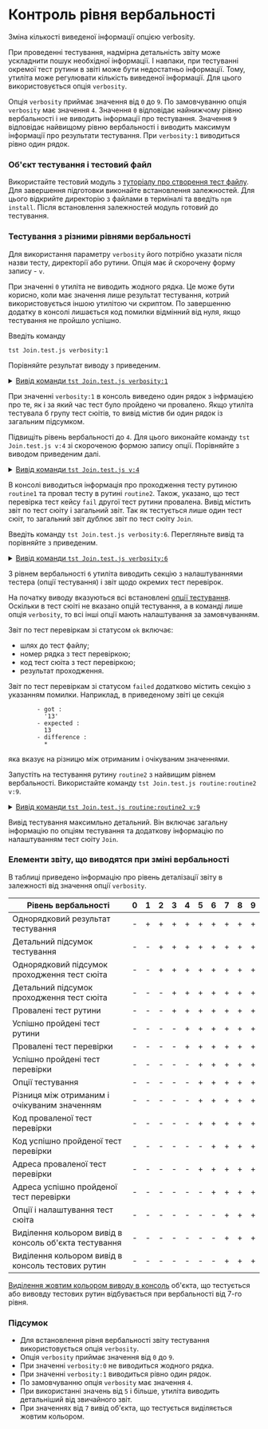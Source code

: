 # Контроль рівня вербальності

Зміна кількості виведеної інформації опцією verbosity.

При проведенні тестування, надмірна детальність звіту може ускладнити пошук необхідної інформації. І навпаки, при тестуванні окремої тест рутини в звіті може бути недостатньо інформації. Тому, утиліта може регулювати кількість виведеної інформації. Для цього використовується опція `verbosity`.

Опція `verbosity` приймає значення від `0` до `9`. По замовчуванню опція `verbosity` має значення `4`. Значення `0` відповідає найнижчому рівню вербальності і не виводить інформації про тестування. Значення `9` відповідає найвищому рівню вербальності і виводить максимум інформації про результати тестування. При `verbosity:1` виводиться рівно один рядок.

### Об'єкт тестування і тестовий файл

Використайте тестовий модуль з [туторіалу про створення тест файлу](HelloWorld.md). Для завершення підготовки виконайте встановлення залежностей. Для цього відкрийте директорію з файлами в терміналі та введіть `npm install`. Після встановлення залежностей модуль готовий до тестування.

### Тестування з різними рівнями вербальності

Для використання параметру `verbosity` його потрібно указати після назви тесту, директорії або рутини. Опція має й скорочену форму запису - `v`.

При значенні `0` утиліта не виводить жодного рядка. Це може бути корисно, коли має значення лише результат тестування, котрий використовується іншою утилітою чи скриптом. По завершенню додатку в консолі лишається код помилки відмінний від нуля, якщо тестування не пройшло успішно.

Введіть команду

```
tst Join.test.js verbosity:1
```

Порівняйте результат виводу з приведеним.

<details>
  <summary><u>Вивід команди <code>tst Join.test.js verbosity:1</code></u></summary>

```
[user@user ~]$ tst Join.test.js verbosity:1

  Testing ... in 0.278s ... failed

```

</details>

При значенні `verbosity:1` в консоль виведено один рядок з інфрмацією про те, як і за який час тест було пройдено чи провалено. Якщо утиліта тестувала б групу тест сюітів, то вивід містив би один рядок із загальним підсумком.

Підвищіть рівень вербальності до `4`. Для цього виконайте команду `tst Join.test.js v:4` зі скороченою формою запису опції. Порівняйте з виводом приведеним далі.

<details>
  <summary><u>Вивід команди <code>tst Join.test.js v:4</code></u></summary>

```
[user@user ~]$ tst Join.test.js v:4

  Includes tests from : /.../testCreation/Join.test.js

  Launching several ( 1 ) test suites ..

    Running test suite ( Join ) ..
    at  /.../testCreation/Join.test.js:39

      Passed test routine ( Join / routine1 ) in 0.056s
        Test check ( Join / routine2 / fail # 2 ) ... failed
      Failed test routine ( Join / routine2 ) in 0.074s

    Passed test checks 2 / 3
    Passed test cases 1 / 2
    Passed test routines 1 / 2
    Test suite ( Join ) ... in 0.252s ... failed

  ExitCode : -1
  Passed test checks 2 / 3
  Passed test cases 1 / 2
  Passed test routines 1 / 2
  Passed test suites 0 / 1
  Testing ... in 0.344s ... failed

```

</details>

В консолі виводиться інформація про проходження тесту рутиною `routine1` та провал тесту в рутині `routine2`. Також, указано, що тест перевірка тест кейсу `fail` другої тест рутини провалена. Вивід містить звіт по тест сюіту і загальний звіт. Так як тестується лише один тест сюіт, то загальний звіт дублює звіт по тест сюіту `Join`.

Введіть команду `tst Join.test.js verbosity:6`. Перегляньте вивід та порівняйте з приведеним.

<details>
  <summary><u>Вивід команди <code>tst Join.test.js verbosity:6</code></u></summary>

```
[user@user ~]$ tst Join.test.js verbosity:6
Includes tests from : /.../testCreation/Join.test.js

Tester Settings :
{
  scenario : test,
  sanitareTime : 500,
  fails : null,
  beeping : true,
  coloring : 1,
  timing : 1,
  rapidity : 3,
  routine : null,
  importanceOfNegative : null,
  routineTimeOut : null,
  concurrent : null,
  verbosity : 6,
  silencing : null,
  shoulding : null,
  accuracy : null
}

  Launching several ( 1 ) test suites ..
  /.../testCreation/Join.test.js:39 - enabled
  1 test suite

    Running test suite ( Join ) ..
    at  /.../testCreation/Join.test.js:39

      Running test routine ( routine1 ) ..


        /.../testCreation/Join.test.js:9
            5 : //
            6 :
            7 : function routine1( test )
            8 : {
            9 :   test.identical( Join.join( 'Hello ', 'world!' ), 'Hello world!' );  
        Test check ( Join / routine1 /  # 1 ) ... ok

      Passed test routine ( Join / routine1 ) in 0.091s
      Running test routine ( routine2 ) ..


        /.../testCreation/Join.test.js:18
            14 : function routine2( test )
            15 : {
            16 :
            17 :   test.case = 'pass';
            18 :   test.identical( Join.join( 1, 3 ), '13' );  
        Test check ( Join / routine2 / pass # 1 ) ... ok


        - got :
          '13'
        - expected :
          13
        - difference :
          *

        /.../testCreation/Join.test.js:21
            17 :   test.case = 'pass';
            18 :   test.identical( Join.join( 1, 3 ), '13' );
            19 :
            20 :   test.case = 'fail';
            21 :   test.identical( Join.join( 1, 3 ), 13 );  
        Test check ( Join / routine2 / fail # 2 ) ... failed

      Failed test routine ( Join / routine2 ) in 0.098s

    Passed test checks 2 / 3
    Passed test cases 1 / 2
    Passed test routines 1 / 2
    Test suite ( Join ) ... in 0.294s ... failed



  ExitCode : -1
  Passed test checks 2 / 3
  Passed test cases 1 / 2
  Passed test routines 1 / 2
  Passed test suites 0 / 1
  Testing ... in 0.389s ... failed


```

</details>

З рівнем вербальності `6` утиліта виводить секцію з налаштуваннями тестера (опції тестування) і звіт щодо окремих тест перевірок.

На початку виводу вказуються всі встановлені [опції тестування](Help.md#Опції-запуску-та-опції-сюіта). Оскільки в тест сюіті не вказано опцій тестування, а в команді лише опція `verbosity`, то всі інші опції мають налаштування за замовчуванням.

Звіт по тест перевіркам зі статусом `ok` включає:

- шлях до тест файлу;
- номер рядка з тест перевіркою;
- код тест сюіта з тест перевіркою;
- результат проходження.

Звіт по тест перевіркам зі статусом `failed` додатково містить секцію з указанням помилки. Наприклад, в приведеному звіті це секція

```
        - got :
          '13'
        - expected :
          13
        - difference :
          *
```
яка вказує на різницю між отриманим і очікуваним значеннями.

Запустіть на тестування рутину `routine2` з найвищим рівнем вербальності. Використайте команду `tst Join.test.js routine:routine2 v:9`.

<details>
  <summary><u>Вивід команди <code>tst Join.test.js routine:routine2 v:9</code></u></summary>

```
[user@user ~]$ tst Join.test.js routine:routine2 v:9
Includes tests from : /.../testCreation/Join.test.js

Tester Settings :
{
  scenario : test,
  sanitareTime : 500,
  fails : null,
  beeping : true,
  coloring : 1,
  timing : 1,
  rapidity : 3,
  routine : routine2,
  importanceOfNegative : null,
  routineTimeOut : null,
  concurrent : null,
  verbosity : 9,
  silencing : null,
  shoulding : null,
  accuracy : null
}

  Launching several ( 1 ) test suites ..
  /.../testCreation/Join.test.js:39 - enabled
  1 test suite

    Running test suite ( Join ) ..
    at  /.../testCreation/Join.test.js:39

    wTestSuite( Join#in0 )
    {
      name : 'Join',
      verbosity : 8,
      importanceOfDetails : 0,
      importanceOfNegative : 1,
      silencing : null,
      shoulding : 1,
      routineTimeOut : 5000,
      concurrent : 0,
      routine : 'routine2',
      platforms : null,
      suiteFilePath : [ '/path_to_' ... 'reation/Join.test.js' ],
      suiteFileLocation : [ '/path_to_' ... 'tion/Join.test.js:39' ],
      tests : [ Map:Pure with 2 elements ],
      abstract : 0,
      enabled : 1,
      takingIntoAccount : 1,
      usingSourceCode : 1,
      ignoringTesterOptions : 0,
      accuracy : 1e-7,
      report : [ Map:Pure with 9 elements ],
      debug : 0,
      override : [ Map:Pure with 0 elements ],
      _routineCon : [ routine bound anonymous ],
      _inroutineCon : [ routine bound anonymous ],
      onRoutineBegin : [ routine onRoutineBegin ],
      onRoutineEnd : [ routine onRoutineEnd ],
      onSuiteBegin : [ routine onSuiteBegin ],
      onSuiteEnd : [ routine onSuiteEnd ]
    }
      Running test routine ( routine1 ) ..


        /.../testCreation/Join.test.js:9
            5 : //
            6 :
            7 : function routine1( test )
            8 : {
            9 :   test.identical( Join.join( 'Hello ', 'world!' ), 'Hello world!' );  
        Test check ( Join / routine1 /  # 1 ) ... ok

      Passed test routine ( Join / routine1 ) in 0.066s
      Running test routine ( routine2 ) ..


        /.../testCreation/Join.test.js:18
            14 : function routine2( test )
            15 : {
            16 :
            17 :   test.case = 'pass';
            18 :   test.identical( Join.join( 1, 3 ), '13' );  
        Test check ( Join / routine2 / pass # 1 ) ... ok


        - got :
          '13'
        - expected :
          13
        - difference :
          *

        /.../testCreation/Join.test.js:21
            17 :   test.case = 'pass';
            18 :   test.identical( Join.join( 1, 3 ), '13' );
            19 :
            20 :   test.case = 'fail';
            21 :   test.identical( Join.join( 1, 3 ), 13 );  
        Test check ( Join / routine2 / fail # 2 ) ... failed

      Failed test routine ( Join / routine2 ) in 0.147s

    Passed test checks 1 / 2
    Passed test cases 1 / 2
    Passed test routines 0 / 1
    Test suite ( Join ) ... in 0.226s ... failed



  ExitCode : -1
  Passed test checks 1 / 2
  Passed test cases 1 / 2
  Passed test routines 0 / 1
  Passed test suites 0 / 1
  Testing ... in 0.323s ... failed

```

</details>

Вивід тестування максимльно детальний. Він включає загальну інформацію по опціям тестування та додаткову інформацію по налаштуванням тест сюіту `Join`.

### Елементи звіту, що виводятся при зміні вербальності

В таблиці приведено інформацію про рівень деталізації звіту в залежності від значення опції `verbosity`.

| Рівень вербальності                       | 0 | 1 | 2 | 3 | 4 | 5 | 6 | 7 | 8 | 9 |
|-------------------------------------------|---|---|---|---|---|---|---|---|---|---|
| Однорядковий результат тестування         | - | + | + | + | + | + | + | + | + | + |
| Детальний підсумок тестування             | - | - | + | + | + | + | + | + | + | + |
| Однорядковий підсумок проходження тест сюіта | - | - | + | + | + | + | + | + | + | + |
| Детальний підсумок проходження тест сюіта | - | - | - | + | + | + | + | + | + | + |
| Провалені тест рутини                     | - | - | - | + | + | + | + | + | + | + |
| Успішно пройдені тест рутини              | - | - | - | - | + | + | + | + | + | + |
| Провалені тест перевірки                  | - | - | - | - | + | + | + | + | + | + |
| Успішно пройдені тест перевірки           | - | - | - | - | - | + | + | + | + | + |
| Опції тестування                          | - | - | - | - | - | + | + | + | + | + |
| Різниця між отриманим і очікуваним значенням                                                                                                   | - | - | - | - | - | + | + | + | + | + |
| Код проваленої тест перевірки             | - | - | - | - | - | + | + | + | + | + |
| Код успішно пройденої тест перевірки      | - | - | - | - | - | - | + | + | + | + |
| Адреса проваленої тест перевірки                                                                                                               | - | - | - | - | - | + | + | + | + | + |
| Адреса успішно пройденої тест перевірки                                                                                                         | - | - | - | - | - | - | + | + | + | + |
| Опції і налаштування тест сюіта           | - | - | - | - | - | - | - | + | + | + |
| Виділення кольором вивід в консоль об'єкта тестування                                                                                           | - | - | - | - | - | - | - | + | + | + |
| Виділення кольором вивід в консоль тестових рутин                                                                                               | - | - | - | - | - | - | - | + | + | + |

[Виділення жовтим кольором виводу в консоль](OptionSilencing.md) об'єкта, що тестується або вивовду тестових рутин відбувається при вербальності від 7-го рівня.

### Підсумок

- Для встановлення рівня вербальності звіту тестування використовується опція `verbosity`.
- Опція `verbosity` приймає значення від `0` до `9`.
- При значенні `verbosity:0` не виводиться жодного рядка.
- При значенні `verbosity:1` виводиться рівно один рядок.
- По замовчуванню опція `verbosity` має значення `4`.
- При використанні значень від `5` і більше, утиліта виводить детальніший від звичайного звіт.
- При значеннях від `7` вивід об'єкта, що тестується виділяється жовтим кольором.
